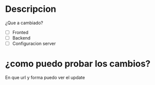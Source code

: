 # Descripcion
¿Que a cambiado?

- [ ] Fronted
- [ ] Backend
- [ ] Configuracion server

# ¿como puedo probar los cambios?
En que url y forma puedo ver el update
